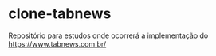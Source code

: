 # clone-tabnews
Repositório para estudos onde ocorrerá a implementação do https://www.tabnews.com.br/
